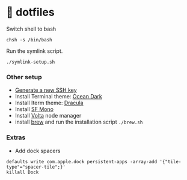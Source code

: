 # 🍒 dotfiles

Switch shell to bash
```
chsh -s /bin/bash
```

Run the symlink script.

```
./symlink-setup.sh
```

### Other setup

- [Generate a new SSH key](https://help.github.com/en/articles/generating-a-new-ssh-key-and-adding-it-to-the-ssh-agent)
- Install Terminal theme: [Ocean Dark](https://github.com/mdo/ocean-terminal)
- Install Iterm theme: [Dracula](https://draculatheme.com/iterm)
- Install [SF Mono](https://developer.apple.com/fonts/)
- Install [Volta](https://volta.sh/) node manager
- install [brew](https://brew.sh) and run the installation script `./brew.sh`

### Extras
- Add dock spacers
```
defaults write com.apple.dock persistent-apps -array-add '{"tile-type"="spacer-tile";}'
killall Dock
```
